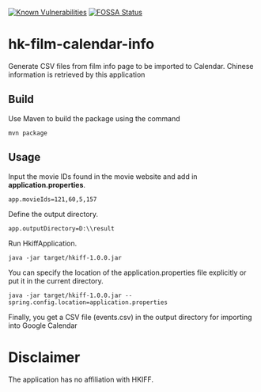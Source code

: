 [![Known Vulnerabilities](https://snyk.io/test/github/ocinpp/hk-film-calendar-info/badge.svg?targetFile=pom.xml)](https://snyk.io/test/github/ocinpp/hk-film-calendar-info?targetFile=pom.xml)
[![FOSSA Status](https://app.fossa.com/api/projects/git%2Bgithub.com%2Focinpp%2Fhk-film-calendar-info.svg?type=shield)](https://app.fossa.com/projects/git%2Bgithub.com%2Focinpp%2Fhk-film-calendar-info?ref=badge_shield)

# hk-film-calendar-info
Generate CSV files from film info page to be imported to Calendar. 
Chinese information is retrieved by this application

## Build

Use Maven to build the package using the command
	
	mvn package

## Usage

Input the movie IDs found in the movie website and add in **application.properties**.

	app.movieIds=121,60,5,157
	
Define the output directory.

	app.outputDirectory=D:\\result
	
Run HkiffApplication.

	java -jar target/hkiff-1.0.0.jar
	
You can specify the location of the application.properties file explicitly or put it in the current directory.

	java -jar target/hkiff-1.0.0.jar --spring.config.location=application.properties 	
	
Finally, you get a CSV file (events.csv) in the output directory for importing into Google Calendar	

# Disclaimer
The application has no affiliation with HKIFF.